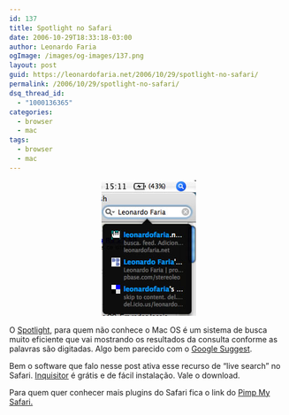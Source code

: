 ```yaml
---
id: 137
title: Spotlight no Safari
date: 2006-10-29T18:33:18-03:00
author: Leonardo Faria
ogImage: /images/og-images/137.png
layout: post
guid: https://leonardofaria.net/2006/10/29/spotlight-no-safari/
permalink: /2006/10/29/spotlight-no-safari/
dsq_thread_id:
  - "1000136365"
categories:
  - browser
  - mac
tags:
  - browser
  - mac
---
```

<center>
  <img src="/wp-content/uploads/2006/10/inquisitor.jpg" alt="Inquisitor em ação" />
</center>

O [Spotlight](http://en.wikipedia.org/wiki/Spotlight_%28software%29), para quem não conhece o Mac OS é um sistema de busca muito eficiente que vai mostrando os resultados da consulta conforme as palavras são digitadas. Algo bem parecido com o [Google Suggest](http://www.google.com/webhp?hl=en).

Bem o software que falo nesse post ativa esse recurso de &#8220;live search&#8221; no Safari. [Inquisitor](http://www.inquisitorx.com/safari/) é grátis e de fácil instalação. Vale o download.

Para quem quer conhecer mais plugins do Safari fica o link do [Pimp My Safari.](http://pimpmysafari.com/)
